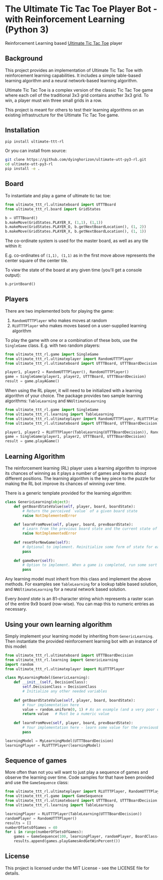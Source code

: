 # The Ultimate Tic Tac Toe Player Bot - with Reinforcement Learning (Python 3)

Reinforcement Learning based [Ultimate Tic Tac Toe](https://en.wikipedia.org/wiki/Ultimate_tic-tac-toe) player

## Background

This project provides an implementation of Ultimate Tic Tac Toe with reinforcement learning capabilities. It includes a simple table-based learning algorithm and a neural network-based learning algorithm.

Ultimate Tic Tac Toe is a complex version of the classic Tic Tac Toe game where each cell of the traditional 3x3 grid contains another 3x3 grid. To win, a player must win three small grids in a row.

This project is meant for others to test their learning algorithms on an existing infrastructure for the Ultimate Tic Tac Toe game.

## Installation

```bash
pip install ultimate-ttt-rl
```

Or you can install from source:

```bash
git clone https://github.com/dyinghorizon/ultimate-utt-py3-rl.git
cd ultimate-utt-py3-rl
pip install -e .
```

## Board

To instantiate and play a game of ultimate tic tac toe:

```python
from ultimate_ttt_rl.ultimateboard import UTTTBoard
from ultimate_ttt_rl.board import GridStates

b = UTTTBoard()
b.makeMove(GridStates.PLAYER_X, (1,1), (1,1))
b.makeMove(GridStates.PLAYER_O, b.getNextBoardLocation(), (1, 2))
b.makeMove(GridStates.PLAYER_X, b.getNextBoardLocation(), (1, 1))
```

The co-ordinate system is used for the master board, as well as any tile within it:

E.g. co-ordinates of `(1,1), (1,1)` as in the first move above represents the center square of the center tile.

To view the state of the board at any given time (you'll get a console output):

```python
b.printBoard()
```

## Players

There are two implemented bots for playing the game:
1. `RandomUTTTPlayer` who makes moves at random
2. `RLUTTTPlayer` who makes moves based on a user-supplied learning algorithm

To play the game with one or a combination of these bots, use the `SingleGame` class. E.g. with two random players:

```python
from ultimate_ttt_rl.game import SingleGame
from ultimate_ttt_rl.ultimateplayer import RandomUTTTPlayer
from ultimate_ttt_rl.ultimateboard import UTTTBoard, UTTTBoardDecision

player1, player2 = RandomUTTTPlayer(), RandomUTTTPlayer()
game = SingleGame(player1, player2, UTTTBoard, UTTTBoardDecision)
result = game.playAGame()
```

When using the RL player, it will need to be initialized with a learning algorithm of your choice. The package provides two sample learning algorithms: `TableLearning` and `NNUltimateLearning`

```python
from ultimate_ttt_rl.game import SingleGame
from ultimate_ttt_rl.learning import TableLearning
from ultimate_ttt_rl.ultimateplayer import RandomUTTTPlayer, RLUTTTPlayer
from ultimate_ttt_rl.ultimateboard import UTTTBoard, UTTTBoardDecision

player1, player2 = RLUTTTPlayer(TableLearning(UTTTBoardDecision)), RandomUTTTPlayer() 
game = SingleGame(player1, player2, UTTTBoard, UTTTBoardDecision)
result = game.playAGame()
```

## Learning Algorithm

The reinforcement learning (RL) player uses a learning algorithm to improve its chances of winning as it plays a number of games and learns about different positions. The learning algorithm is the key piece to the puzzle for making the RL bot improve its chances of winning over time.

There is a generic template provided for the learning algorithm:

```python
class GenericLearning(object):
    def getBoardStateValue(self, player, board, boardState):
        # Return the perceived `value` of a given board state
        raise NotImplementedError

    def learnFromMove(self, player, board, prevBoardState):
        # Learn from the previous board state and the current state of the board
        raise NotImplementedError
        
    def resetForNewGame(self):
        # Optional to implement. Reinitialize some form of state for each new game played
        pass
        
    def gameOver(self):
        # Option to implement. When a game is completed, run some sort of learning e.g. train a neural network
        pass
```

Any learning model must inherit from this class and implement the above methods. For examples see `TableLearning` for a lookup table based solution, and `NNUltimateLearning` for a neural network based solution.

Every *board state* is an 81-character string which represents a raster scan of the entire 9x9 board (row-wise). You can map this to numeric entries as necessary.

## Using your own learning algorithm

Simply implement your learning model by inheriting from `GenericLearning`. Then instantiate the provided reinforcement learning bot with an instance of this model:

```python
from ultimate_ttt_rl.ultimateboard import UTTTBoardDecision
from ultimate_ttt_rl.learning import GenericLearning
import random
from ultimate_ttt_rl.ultimateplayer import RLUTTTPlayer

class MyLearningModel(GenericLearning):
    def __init__(self, DecisionClass):
        self.DecisionClass = DecisionClass
        # Initialize any other needed variables
        
    def getBoardStateValue(self, player, board, boardState):
        # Your implementation here
        value = random.uniform(0, 1) # As an example (and a very poor one)
        return value   # Must be a numeric value
   
    def learnFromMove(self, player, board, prevBoardState):
        # Your implementation here - learn some value for the previousBoardState
        pass

learningModel = MyLearningModel(UTTTBoardDecision)
learningPlayer = RLUTTTPlayer(learningModel)
```

## Sequence of games

More often than not you will want to just play a sequence of games and observe the learning over time. Code samples for that have been provided and use the `GameSequence` class:

```python
from ultimate_ttt_rl.ultimateplayer import RLUTTTPlayer, RandomUTTTPlayer
from ultimate_ttt_rl.game import GameSequence
from ultimate_ttt_rl.ultimateboard import UTTTBoard, UTTTBoardDecision
from ultimate_ttt_rl.learning import TableLearning

learningPlayer = RLUTTTPlayer(TableLearning(UTTTBoardDecision))
randomPlayer = RandomUTTTPlayer()
results = []
numberOfSetsOfGames = 40
for i in range(numberOfSetsOfGames):
    games = GameSequence(100, learningPlayer, randomPlayer, BoardClass=UTTTBoard, BoardDecisionClass=UTTTBoardDecision)
    results.append(games.playGamesAndGetWinPercent())
```

## License

This project is licensed under the MIT License - see the LICENSE file for details.
